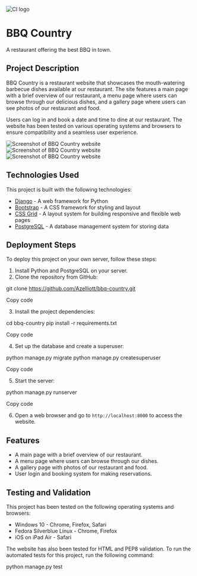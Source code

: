![CI logo](https://codeinstitute.s3.amazonaws.com/fullstack/ci_logo_small.png)

# BBQ Country

A restaurant offering the best BBQ in town.

## Project Description

BBQ Country is a restaurant website that showcases the mouth-watering barbecue dishes available at our restaurant. The site features a main page with a brief overview of our restaurant, a menu page where users can browse through our delicious dishes, and a gallery page where users can see photos of our restaurant and food.

Users can log in and book a date and time to dine at our restaurant. The website has been tested on various operating systems and browsers to ensure compatibility and a seamless user experience.

![Screenshot of BBQ Country website](screenshot1.png)
![Screenshot of BBQ Country website](screenshot2.png)
![Screenshot of BBQ Country website](screenshot3.png)

## Technologies Used

This project is built with the following technologies:

* [Django](https://www.djangoproject.com/) - A web framework for Python
* [Bootstrap](https://getbootstrap.com/) - A CSS framework for styling and layout
* [CSS Grid](https://developer.mozilla.org/en-US/docs/Web/CSS/CSS_Grid_Layout) - A layout system for building responsive and flexible web pages
* [PostgreSQL](https://www.postgresql.org/) - A database management system for storing data

## Deployment Steps

To deploy this project on your own server, follow these steps:

1. Install Python and PostgreSQL on your server.
2. Clone the repository from GitHub:

git clone https://github.com/Azelliott/bbq-country.git

Copy code

3. Install the project dependencies:

cd bbq-country
pip install -r requirements.txt

Copy code

4. Set up the database and create a superuser:

python manage.py migrate
python manage.py createsuperuser

Copy code

5. Start the server:

python manage.py runserver

Copy code

6. Open a web browser and go to `http://localhost:8000` to access the website.

## Features

* A main page with a brief overview of our restaurant.
* A menu page where users can browse through our dishes.
* A gallery page with photos of our restaurant and food.
* User login and booking system for making reservations.

## Testing and Validation

This project has been tested on the following operating systems and browsers:

* Windows 10 - Chrome, Firefox, Safari
* Fedora Silverblue Linux - Chrome, Firefox
* iOS on iPad Air - Safari

The website has also been tested for HTML and PEP8 validation. To run the automated tests for this project, run the following command:

python manage.py test
